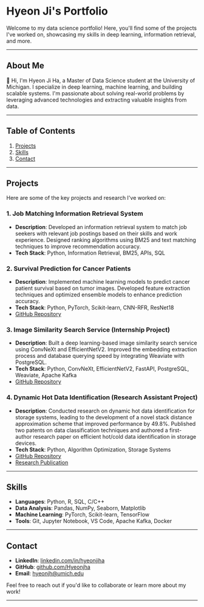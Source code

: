 # Hyeon Ji's Portfolio

Welcome to my data science portfolio! Here, you'll find some of the projects I've worked on, showcasing my skills in deep learning, information retrieval, and more.

---

## About Me

👋 Hi, I'm Hyeon Ji Ha, a Master of Data Science student at the University of Michigan. I specialize in deep learning, machine learning, and building scalable systems. I'm passionate about solving real-world problems by leveraging advanced technologies and extracting valuable insights from data.

---

## Table of Contents

1. [Projects](#projects)
2. [Skills](#skills)
3. [Contact](#contact)

---

## Projects <a name="projects"></a>

Here are some of the key projects and research I've worked on:

### 1. Job Matching Information Retrieval System
   - **Description**: Developed an information retrieval system to match job seekers with relevant job postings based on their skills and work experience. Designed ranking algorithms using BM25 and text matching techniques to improve recommendation accuracy.
   - **Tech Stack**: Python, Information Retrieval, BM25, APIs, SQL

### 2. Survival Prediction for Cancer Patients
   - **Description**: Implemented machine learning models to predict cancer patient survival based on tumor images. Developed feature extraction techniques and optimized ensemble models to enhance prediction accuracy.
   - **Tech Stack**: Python, PyTorch, Scikit-learn, CNN-RFR, ResNet18
   - [GitHub Repository](https://github.com/Hyeonjha/cancer-survival-prediction)

### 3. Image Similarity Search Service (Internship Project)
   - **Description**: Built a deep learning-based image similarity search service using ConvNeXt and EfficientNetV2. Improved the embedding extraction process and database querying speed by integrating Weaviate with PostgreSQL.
   - **Tech Stack**: Python, ConvNeXt, EfficientNetV2, FastAPI, PostgreSQL, Weaviate, Apache Kafka
   - [GitHub Repository](https://github.com/Hyeonjha/AIV_ImageEmbedding)

### 4. Dynamic Hot Data Identification (Research Assistant Project)
   - **Description**: Conducted research on dynamic hot data identification for storage systems, leading to the development of a novel stack distance approximation scheme that improved performance by 49.8%. Published two patents on data classification techniques and authored a first-author research paper on efficient hot/cold data identification in storage devices.
   - **Tech Stack**: Python, Algorithm Optimization, Storage Systems
   - [GitHub Repository](https://github.com/Hyeonjha/updateMBF)
   - [Research Publication](https://ieeexplore.ieee.org/document/9443093)
   
---

## Skills <a name="skills"></a>

- **Languages**: Python, R, SQL, C/C++
- **Data Analysis**: Pandas, NumPy, Seaborn, Matplotlib
- **Machine Learning**: PyTorch, Scikit-learn, TensorFlow
- **Tools**: Git, Jupyter Notebook, VS Code, Apache Kafka, Docker

---

## Contact <a name="contact"></a>

- **LinkedIn**: [linkedin.com/in/hyeonjiha](https://www.linkedin.com/in/hyeonjh)
- **GitHub**: [github.com/Hyeonjha](https://github.com/Hyeonjha)
- **Email**: hyeonjh@umich.edu

Feel free to reach out if you'd like to collaborate or learn more about my work!

---
